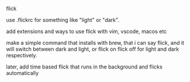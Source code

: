 
flick

use .flickrc for something like "light" or "dark".

add extensions and ways to use flick with vim, vscode, macos etc


make a simple command that installs with brew, that i can say flick, and it will switch between dark and light, or flick on flick off for light and dark respectively.


later, add time based flick that runs in the background and flicks automatically


